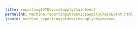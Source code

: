 ```yaml
---
title: reportingIOTDeviceSupplyChainEvent
permalink: Machine.reportingIOTDeviceSupplyChainEvent.html
jsonid: machine_reportingiotdevicesupplychainevent
---
```


